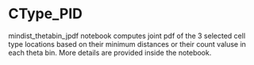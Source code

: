 # CType_PID

mindist_thetabin_jpdf notebook computes joint pdf of the 3 selected cell type locations based on their minimum distances or their count valuse in each theta bin. More details are provided inside the notebook. 
